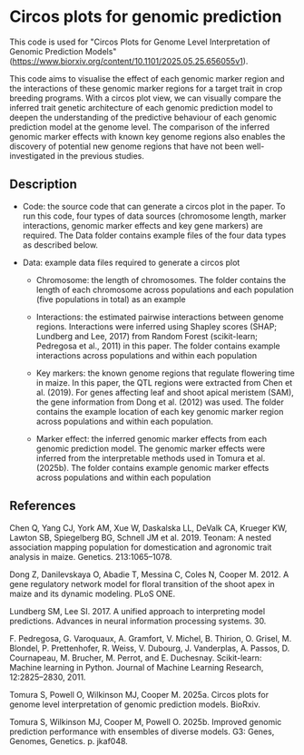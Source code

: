 # Circos plots for genomic prediction
This code is used for "Circos Plots for Genome Level Interpretation of Genomic Prediction Models" (https://www.biorxiv.org/content/10.1101/2025.05.25.656055v1).

This code aims to visualise the effect of each genomic marker region and the interactions of these genomic marker regions for a target trait in crop breeding programs.
With a circos plot view, we can visually compare the inferred trait genetic architecture of each genomic prediction model to deepen the understanding of the predictive behaviour of each genomic prediction model at the genome level.
The comparison of the inferred genomic marker effects with known key genome regions also enables the discovery of potential new genome regions that have not been well-investigated in the previous studies.


## Description
- Code: the source code that can generate a circos plot in the paper. To run this code, four types of data sources (chromosome length, marker interactions, genomic marker effects and key gene markers) are required. The Data folder contains example files of the four data types as described below. 
  
- Data: example data files required to generate a circos plot
  - Chromosome: the length of chromosomes. The folder contains the length of each chromosome across populations and each population (five populations in total) as an example
    
  - Interactions: the estimated pairwise interactions between genome regions. Interactions were inferred using Shapley scores (SHAP; Lundberg and Lee, 2017) from Random Forest (scikit-learn; Pedregosa et al., 2011) in this paper. The folder contains example interactions across populations and within each population
    
  - Key markers: the known genome regions that regulate flowering time in maize. In this paper, the QTL regions were extracted from Chen et al. (2019). For genes affecting leaf and shoot apical meristem (SAM), the gene information from Dong et al. (2012) was used. The folder contains the example location of each key genomic marker region across populations and within each population.
    
  - Marker effect: the inferred genomic marker effects from each genomic prediction model. The genomic marker effects were inferred from the interpretable methods used in Tomura et al. (2025b). The folder contains example genomic marker effects across populations and within each population

## References
Chen Q, Yang CJ, York AM, Xue W, Daskalska LL, DeValk CA, Krueger KW, Lawton SB, Spiegelberg BG, Schnell JM et al. 2019. Teonam: A nested association mapping population for domestication and agronomic trait analysis in maize. Genetics. 213:1065–1078. 

Dong Z, Danilevskaya O, Abadie T, Messina C, Coles N, Cooper M. 2012. A gene regulatory network model for floral transition of the shoot apex in maize and its dynamic modeling. PLoS ONE. 

Lundberg SM, Lee SI. 2017. A unified approach to interpreting model predictions. Advances in neural information processing systems. 30.

F. Pedregosa, G. Varoquaux, A. Gramfort, V. Michel, B. Thirion, O. Grisel, M. Blondel, P. Prettenhofer, R. Weiss, V. Dubourg, J. Vanderplas, A. Passos, D. Cournapeau, M. Brucher, M. Perrot, and E. Duchesnay. Scikit-learn: Machine learning in Python. Journal of Machine Learning Research, 12:2825–2830, 2011.

Tomura S, Powell O, Wilkinson MJ, Cooper M. 2025a. Circos plots for genome level interpretation of genomic prediction models. BioRxiv.

Tomura S, Wilkinson MJ, Cooper M, Powell O. 2025b. Improved genomic prediction performance with ensembles of diverse models. G3: Genes, Genomes, Genetics. p. jkaf048. 
